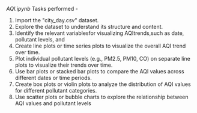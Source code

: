*AQI.ipynb* 
Tasks performed - 
1. Import the "city_day.csv" dataset.
2. Explore the dataset to understand its structure and content.
3. Identify the relevant variablesfor visualizing AQItrends,such as date, pollutant levels, and
4. Create line plots or time series plots to visualize the overall AQI trend over time.
5. Plot individual pollutant levels (e.g., PM2.5, PM10, CO) on separate line plots to visualize their trends over time.
6. Use bar plots or stacked bar plots to compare the AQI values across different dates or time periods.
7. Create box plots or violin plots to analyze the distribution of AQI values for different pollutant categories.
8. Use scatter plots or bubble charts to explore the relationship between AQI values and pollutant levels
